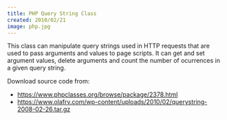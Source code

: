 ```yaml
---
title: PHP Query String Class
created: 2010/02/21
image: php.jpg
---
```


This class can manipulate query strings used in HTTP requests that are used to pass arguments and values to page scripts. It can get and set argument values, delete arguments and count the number of ocurrences in a given query string. 

Download source code from:

* https://www.phpclasses.org/browse/package/2378.html
* https://www.olafrv.com/wp-content/uploads/2010/02/querystring-2008-02-26.tar.gz